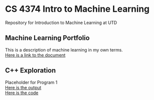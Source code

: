 # CS 4374 Intro to Machine Learning
Repository for Introduction to Machine Learning at UTD

## Machine Learning Portfolio
This is a description of machine learning in my own terms.  
[Here is a link to the document](https://github.com/SerratedGraph77/CS-4374-Intro-to-Machine-Learning/blob/main/Machine%20Learning%20Portfolio.pdf)

## C++ Exploration
Placeholder for Program 1  
[Here is the output](https://github.com/SerratedGraph77/CS-4374-Intro-to-Machine-Learning/blob/main/Data%20Exploration.pdf)  
[Here is the code](https://github.com/SerratedGraph77/CS-4374-Intro-to-Machine-Learning/blob/main/DataExploration.cpp)  
